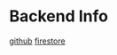 # Backend Info

[github](https://github.com/tcn-tgif/lunchy)
[firestore](https://console.firebase.google.com/project/lunchyclub/overview)


